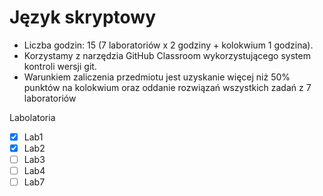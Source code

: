 # Język skryptowy

- Liczba godzin: 15 (7 laboratoriów x 2 godziny + kolokwium 1 godzina).
- Korzystamy z narzędzia GitHub Classroom wykorzystującego system kontroli wersji git.
- Warunkiem zaliczenia przedmiotu jest uzyskanie  więcej niż 50% punktów na kolokwium oraz oddanie rozwiązań wszystkich zadań z 7 laboratoriów

Labolatoria
- [x] Lab1
- [x] Lab2
- [ ] Lab3
- [ ] Lab4
- [ ] Lab7